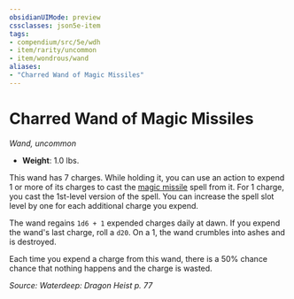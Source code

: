 ```yaml
---
obsidianUIMode: preview
cssclasses: json5e-item
tags:
- compendium/src/5e/wdh
- item/rarity/uncommon
- item/wondrous/wand
aliases: 
- "Charred Wand of Magic Missiles"
---
```

# Charred Wand of Magic Missiles
*Wand, uncommon*  

- **Weight**: 1.0 lbs.

This wand has 7 charges. While holding it, you can use an action to expend 1 or more of its charges to cast the [magic missile](/Systems/5e/spells/magic-missile.md) spell from it. For 1 charge, you cast the 1st-level version of the spell. You can increase the spell slot level by one for each additional charge you expend.

The wand regains `1d6 + 1` expended charges daily at dawn. If you expend the wand's last charge, roll a `d20`. On a 1, the wand crumbles into ashes and is destroyed.

Each time you expend a charge from this wand, there is a 50% chance chance that nothing happens and the charge is wasted.

*Source: Waterdeep: Dragon Heist p. 77*